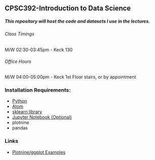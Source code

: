 ## CPSC392-Introduction to Data Science

##### This repository will host the code and datasets I use in the lectures.

###### Class Timings
M/W 02:30-03:45pm - Keck 130

###### Office Hours
M/W 04:00-05:00pm - Keck 1st Floor stairs, or by appointment

### Installation Requirements:

* [Python](https://www.python.org/downloads/)
* [Atom](https://atom.io)
* [sklearn library](https://scikit-learn.org/stable/install.html)
* [Jupyter Notebook (Optional)](https://jupyter.org/install)
* plotnine
* pandas


### Links
* [Plotnine/ggplot Examples](https://ggplot2.tidyverse.org/reference/index.html) 
